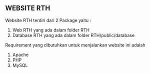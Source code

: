 ## WEBSITE RTH

Website RTH terdiri dari 2 Package yaitu : 
1. Web RTH yang ada dalam folder RTH
2. Database RTH yang ada dalam folder RTH/public/database

Requirement yang dibutuhkan untuk menjalankan website ini adalah 
1. Apache
2. PHP
3. MySQL